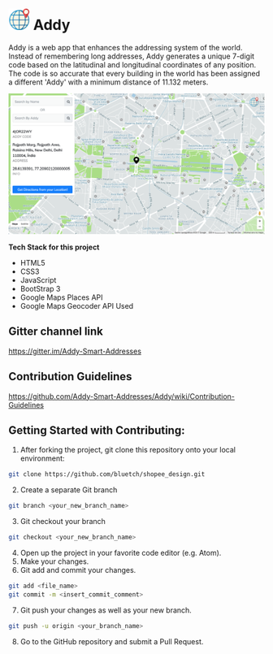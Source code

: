 # <img src="https://github.com/Addy-Smart-Addresses/Addy/blob/master/img/logo.png" alt="Addy" height="42" width="42"></img>   Addy
Addy is a web app that enhances the addressing system of the world. Instead of remembering long addresses, Addy generates a unique 7-digit code based on the latitudinal and longitudinal coordinates of any position. The code is so accurate that every building in the world has been assigned a different 'Addy' with a minimum distance of 11.132 meters.

![Landing Page](readme_assets/home.png)

<strong>Tech Stack for this project</strong>
<ul>
  <li>HTML5</li>
  <li>CSS3</li>
  <li>JavaScript</li>
  <li>BootStrap 3</li>
  <li>Google Maps Places API</li>
  <li>Google Maps Geocoder API Used</li>
</ul>

## Gitter channel link
https://gitter.im/Addy-Smart-Addresses

## Contribution Guidelines
https://github.com/Addy-Smart-Addresses/Addy/wiki/Contribution-Guidelines

## Getting Started with Contributing:
1. After forking the project, git clone this repository onto your local environment:
```bash
git clone https://github.com/bluetch/shopee_design.git
```
2. Create a separate Git branch
```bash
git branch <your_new_branch_name>
```
3. Git checkout your branch
```bash
git checkout <your_new_branch_name>
```
4. Open up the project in your favorite code editor (e.g. Atom).
5. Make your changes.
6. Git add and commit your changes.
```bash
git add <file_name>
git commit -m <insert_commit_comment>
```
7. Git push your changes as well as your new branch.
```bash
git push -u origin <your_branch_name>
```
8. Go to the GitHub repository and submit a Pull Request.
